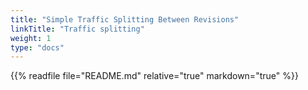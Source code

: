```yaml
---
title: "Simple Traffic Splitting Between Revisions"
linkTitle: "Traffic splitting"
weight: 1
type: "docs"
---
```


{{% readfile file="README.md" relative="true" markdown="true" %}}
